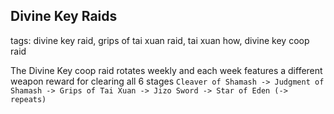 ## Divine Key Raids
tags: divine key raid, grips of tai xuan raid, tai xuan how, divine key coop raid

The Divine Key coop raid rotates weekly and each week features a different weapon reward for clearing all 6 stages
`Cleaver of Shamash -> Judgment of Shamash -> Grips of Tai Xuan -> Jizo Sword -> Star of Eden (-> repeats)`